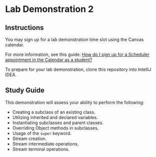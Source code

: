 # Lab Demonstration 2

## Instructions

You may sign up for a lab demonstration time slot using the Canvas calendar.

For more information, see this guide: [How do I sign up for a Scheduler appointment in the Calendar as a student?](https://community.canvaslms.com/t5/Student-Guide/How-do-I-sign-up-for-a-Scheduler-appointment-in-the-Calendar-as/ta-p/536)

To prepare for your lab demonstration, clone this repository into IntelliJ IDEA.

## Study Guide

This demonstration will assess your ability to perform the following:

- Creating a subclass of an existing class.
- Utilizing inherited and declared variables.
- Instantiating subclasses and parent classes.
- Overriding Object methods in subclasses.
- Usage of the `super` keyword.
- Stream creation.
- Stream intermediate operations.
- Stream terminal operations.
